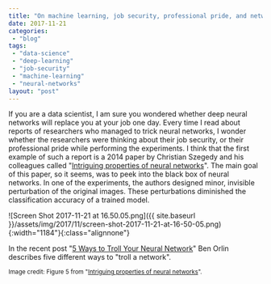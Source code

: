 ```yaml
---
title: "On machine learning, job security, professional pride, and network trolling"
date: 2017-11-21
categories: 
 - "blog"
tags: 
 - "data-science"
 - "deep-learning"
 - "job-security"
 - "machine-learning"
 - "neural-networks"
layout: "post"
---
```


If you are a data scientist, I am sure you wondered whether deep neural networks will replace you at your job one day. Every time I read about reports of researchers who managed to trick neural networks, I wonder whether the researchers were thinking about their job security, or their professional pride while performing the experiments. I think that the first example of such a report is a 2014 paper by Christian Szegedy and his colleagues called "[Intriguing properties of neural networks](https://arxiv.org/abs/1312.6199)". The main goal of this paper, so it seems, was to peek into the black box of neural networks. In one of the experiments, the authors designed minor, invisible perturbation of the original images. These perturbations diminished the classification accuracy of a trained model.

![Screen Shot 2017-11-21 at 16.50.05.png]({{ site.baseurl }}/assets/img/2017/11/screen-shot-2017-11-21-at-16-50-05.png){:width="1184"}{:class="alignnone"}

In the recent post "[5 Ways to Troll Your Neural Network](https://mathwithbaddrawings.com/2017/10/18/5-ways-to-troll-your-neural-network/)" Ben Orlin describes five different ways to "troll a network".

<small>Image credit: Figure 5 from "<a href="https://arxiv.org/abs/1312.6199">Intriguing properties of neural networks</a>".</small>
